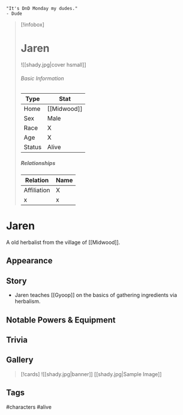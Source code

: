 	"It's DnD Monday my dudes." 
	- Dude

> [!infobox]
> # Jaren
> ![[shady.jpg|cover hsmall]]
> ###### Basic Information
> | Type | Stat |
> | ---- | ---- |
> | Home | [[Midwood]] |
> | Sex | Male |
> | Race | X |
> | Age | X |
> | Status | Alive |
> ##### Relationships
> | Relation | Name |
> | ---- | ---- |
> | Affiliation | X |
> | x | x |

# Jaren
A old herbalist from the village of [[Midwood]].
## Appearance
## Story
- Jaren teaches [[Gyoop]] on the basics of gathering ingredients via herbalism.
## Notable Powers & Equipment
## Trivia

## Gallery
>[!cards]
>![[shady.jpg|banner]]
>[[shady.jpg|Sample Image]]
>

## Tags
#characters #alive 